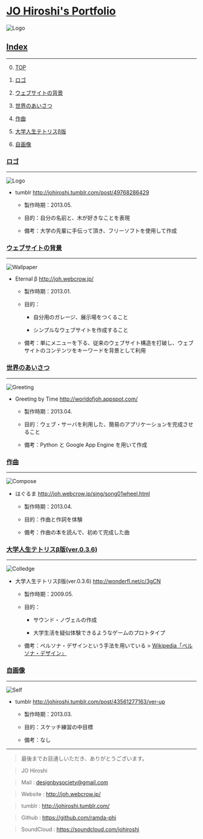 # [JO Hiroshi's Portfolio](id:toTop)

![Logo]

## [Index](id:toIndex)

---

0. [TOP](#toTop)

1. [ロゴ](#toLogo)

2. [ウェブサイトの背景](#toBG)

3. [世界のあいさつ](#toGreeting)

4. [作曲](#toCompose)

5. [大学人生テトリスβ版](#toColledge)

5. [自画像](#toSelf)

<!--0. TOP

1. ロゴ

2. ウェブサイトの背景

3. 世界のあいさつ

4. 作曲

5. 大学人生テトリスβ版

5. 自画像
-->

### [ロゴ](id:toLogo)

---

![Logo]


* tumblr <http://johiroshi.tumblr.com/post/49768286429>

	* 製作時期：2013.05.
	
	* 目的：自分の名前と、木が好きなことを表現
	
	* 備考：大学の先輩に手伝って頂き、フリーソフトを使用して作成

<!--*[Indexに戻る](#toIndex)*-->

### [ウェブサイトの背景](id:toBG)

---

![Wallpaper]

* Eternal β <http://joh.webcrow.jp/>

	* 製作時期：2013.01.
	
	* 目的：
		* 自分用のガレージ、展示場をつくること
		
		* シンプルなウェブサイトを作成すること
	
	
	* 備考：単にメニューを下る、従来のウェブサイト構造を打破し、ウェブサイトのコンテンツをキーワードを背景として利用

<!--*[Indexに戻る](#toIndex)*-->

### [世界のあいさつ](id:toGreeting)

---

![Greeting]

* Greeting by Time <http://worldofjoh.appspot.com/>

	* 製作時期：2013.04.
	
	* 目的：ウェブ・サーバを利用した、簡易のアプリケーションを完成させること
	
	* 備考：Python と Google App Engine を用いて作成

<!--*[Indexに戻る](#toIndex)*-->

### [作曲](id:toCompose)

---

![Compose]

* はぐるま <http://joh.webcrow.jp/sing/song01wheel.html>

	* 製作時期：2013.04.
	
	* 目的：作曲と作詞を体験
	
	* 備考：作曲の本を読んで、初めて完成した曲

<!--*[Indexに戻る](#toIndex)*-->

### [大学人生テトリスβ版(ver.0.3.6)](id:toColledge)

---

![Colledge]

* 大学人生テトリスβ版(ver.0.3.6) <http://wonderfl.net/c/3gCN>

	* 製作時期：2009.05.
	
	* 目的：
		* サウンド・ノヴェルの作成
		
		* 大学生活を疑似体験できるようなゲームのプロトタイプ
	
	* 備考：ペルソナ・デザインという手法を用いている > [Wikipedia「ペルソナ・デザイン」](http://ja.wikipedia.org/wiki/%E3%83%9A%E3%83%AB%E3%82%BD%E3%83%8A%E3%83%87%E3%82%B6%E3%82%A4%E3%83%B3)

<!--*[Indexに戻る](#toIndex)*-->

### [自画像](id:toSelf)

---

![Self]

* tumblr <http://johiroshi.tumblr.com/post/43561277163/ver-up>

	* 製作時期：2013.03.
	
	* 目的：スケッチ練習の中目標
	
	* 備考：なし

<!--*[Indexに戻る](#toIndex)*-->

---

> 最後までお目通しいただき、ありがとうございます。

> JO Hiroshi

> Mail : <designbysociety@gmail.com>

> Website : <http://joh.webcrow.jp/>

> tumblr : <http://johiroshi.tumblr.com/>

> Github : <https://github.com/ramda-phi>

> SoundCloud : <https://soundcloud.com/johiroshi>

<!--[トップページへ戻る](#toTop)-->

[Self]: self.jpg
[Logo]: myLogox320.jpg
[Compose]: compose.png
[Colledge]: colledge.png
[Greeting]: greeting.png
[Wallpaper]: wallpaperx1024.png